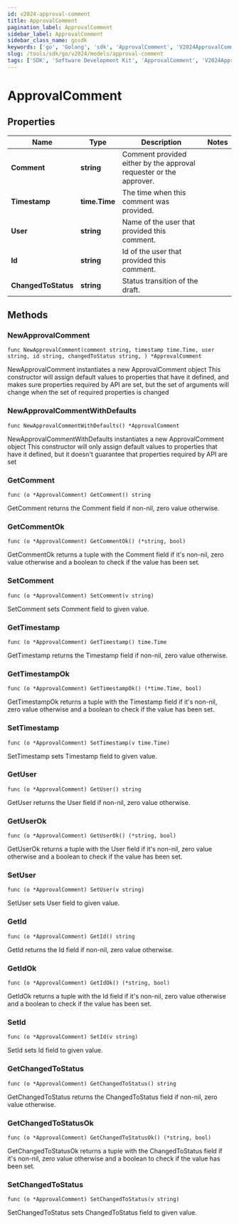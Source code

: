 ```yaml
---
id: v2024-approval-comment
title: ApprovalComment
pagination_label: ApprovalComment
sidebar_label: ApprovalComment
sidebar_class_name: gosdk
keywords: ['go', 'Golang', 'sdk', 'ApprovalComment', 'V2024ApprovalComment'] 
slug: /tools/sdk/go/v2024/models/approval-comment
tags: ['SDK', 'Software Development Kit', 'ApprovalComment', 'V2024ApprovalComment']
---
```


# ApprovalComment

## Properties

Name | Type | Description | Notes
------------ | ------------- | ------------- | -------------
**Comment** | **string** | Comment provided either by the approval requester or the approver. | 
**Timestamp** | **time.Time** | The time when this comment was provided. | 
**User** | **string** | Name of the user that provided this comment. | 
**Id** | **string** | Id of the user that provided this comment. | 
**ChangedToStatus** | **string** | Status transition of the draft. | 

## Methods

### NewApprovalComment

`func NewApprovalComment(comment string, timestamp time.Time, user string, id string, changedToStatus string, ) *ApprovalComment`

NewApprovalComment instantiates a new ApprovalComment object
This constructor will assign default values to properties that have it defined,
and makes sure properties required by API are set, but the set of arguments
will change when the set of required properties is changed

### NewApprovalCommentWithDefaults

`func NewApprovalCommentWithDefaults() *ApprovalComment`

NewApprovalCommentWithDefaults instantiates a new ApprovalComment object
This constructor will only assign default values to properties that have it defined,
but it doesn't guarantee that properties required by API are set

### GetComment

`func (o *ApprovalComment) GetComment() string`

GetComment returns the Comment field if non-nil, zero value otherwise.

### GetCommentOk

`func (o *ApprovalComment) GetCommentOk() (*string, bool)`

GetCommentOk returns a tuple with the Comment field if it's non-nil, zero value otherwise
and a boolean to check if the value has been set.

### SetComment

`func (o *ApprovalComment) SetComment(v string)`

SetComment sets Comment field to given value.


### GetTimestamp

`func (o *ApprovalComment) GetTimestamp() time.Time`

GetTimestamp returns the Timestamp field if non-nil, zero value otherwise.

### GetTimestampOk

`func (o *ApprovalComment) GetTimestampOk() (*time.Time, bool)`

GetTimestampOk returns a tuple with the Timestamp field if it's non-nil, zero value otherwise
and a boolean to check if the value has been set.

### SetTimestamp

`func (o *ApprovalComment) SetTimestamp(v time.Time)`

SetTimestamp sets Timestamp field to given value.


### GetUser

`func (o *ApprovalComment) GetUser() string`

GetUser returns the User field if non-nil, zero value otherwise.

### GetUserOk

`func (o *ApprovalComment) GetUserOk() (*string, bool)`

GetUserOk returns a tuple with the User field if it's non-nil, zero value otherwise
and a boolean to check if the value has been set.

### SetUser

`func (o *ApprovalComment) SetUser(v string)`

SetUser sets User field to given value.


### GetId

`func (o *ApprovalComment) GetId() string`

GetId returns the Id field if non-nil, zero value otherwise.

### GetIdOk

`func (o *ApprovalComment) GetIdOk() (*string, bool)`

GetIdOk returns a tuple with the Id field if it's non-nil, zero value otherwise
and a boolean to check if the value has been set.

### SetId

`func (o *ApprovalComment) SetId(v string)`

SetId sets Id field to given value.


### GetChangedToStatus

`func (o *ApprovalComment) GetChangedToStatus() string`

GetChangedToStatus returns the ChangedToStatus field if non-nil, zero value otherwise.

### GetChangedToStatusOk

`func (o *ApprovalComment) GetChangedToStatusOk() (*string, bool)`

GetChangedToStatusOk returns a tuple with the ChangedToStatus field if it's non-nil, zero value otherwise
and a boolean to check if the value has been set.

### SetChangedToStatus

`func (o *ApprovalComment) SetChangedToStatus(v string)`

SetChangedToStatus sets ChangedToStatus field to given value.



